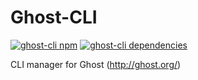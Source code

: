 # Ghost-CLI

[![ghost-cli npm](https://travis-ci.org/TryGhost/Ghost-CLI.svg?branch=master)](https://travis-ci.org/TryGhost/Ghost-CLI)
[![ghost-cli dependencies](https://david-dm.org/TryGhost/Ghost-CLI.svg)](https://david-dm.org/TryGhost/Ghost-CLI)

CLI manager for Ghost (http://ghost.org/)
